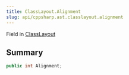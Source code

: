 ```yaml
---
title: ClassLayout.Alignment
slug: api/cppsharp.ast.classlayout.alignment
---
```

Field in [ClassLayout](/api/cppsharp/ast/classlayout)

## Summary



```csharp
public int Alignment;
```

